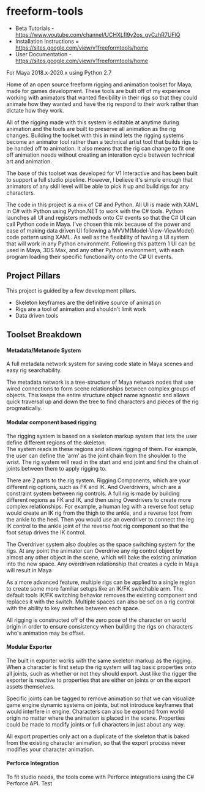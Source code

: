 # freeform-tools
- Beta Tutorials - https://www.youtube.com/channel/UCHXLfl9y2os_gvCzhR7UFlQ
- Installation Instructions = https://sites.google.com/view/v1freeformtools/home
- User Documentation - https://sites.google.com/view/v1freeformtools/home

For Maya 2018.x-2020.x using Python 2.7


Home of an open source freeform rigging and animation toolset for Maya, made for games development.  These tools are built 
off of my experience working with animators that wanted flexibility in their rigs so that they could animate how they wanted
and have the rig respond to their work rather than dictate how they work.

All of the rigging made with this system is editable at anytime during animation and the tools are built to preserve
all animation as the rig changes.  Building the toolset with this in mind lets the rigging systems become an animator tool
rather than a technical artist tool that builds rigs to be handed off to animation.  It also means that the rig can change to 
fit one off animation needs without creating an interation cycle between technical art and animation.

The base of this toolset was developed for V1 Interactive and has been built to support a full studio pipeline.  However,
I believe it's simple enough that animators of any skill level will be able to pick it up and build rigs for any characters.


The code in this project is a mix of C# and Python.  All UI is made with XAML in C# with Python using Python.NET to work with the C#
tools.  Python launches all UI and registers methods onto C# events so that the C# UI can call Python code in Maya.
I've chosen this mix because of the power and ease of making data driven UI following a MVVM(Model-View-ViewModel) code pattern using XAML.
As well as the flexibility of having a UI system that will work in any Python environment.  Following this pattern 1 UI can be
used in Maya, 3DS Max, and any other Python environment, with each program loading their specific functionality onto the C# UI events.



## Project Pillars

This project is guided by a few development pillars.

- Skeleton keyframes are the definitive source of animation
- Rigs are a tool of animation and shouldn't limit work
- Data driven tools



## Toolset Breakdown

#### Metadata/Metanode System 
A full metadata network system for saving code state in Maya scenes and easy rig searchability.

The metadata network is a tree-structure of Maya network nodes that use wired connections to form scene relationships
between complex groups of objects.  This keeps the entire structure object name agnostic and allows quick traversal up
and down the tree to find characters and pieces of the rig progmatically.


#### Modular component based rigging
The rigging system is based on a skeleton markup system that lets the user define different regions of the skeleton.  
The system reads in these regions and allows rigging of them.  For example, the user can define the 'arm' as the joint
chain from the shoulder to the wrist.  The rig system will read in the start and end joint and find the chain of joints
between them to apply rigging to.

There are 2 parts to the rig system.  Rigging Components, which are your different rig options, such as FK and IK.  And
Overdrivers, which are a constraint system between rig controls.  A full rig is made by building different regions as FK
and IK, and then using Overdrivers to create more complex relationships.
For example, a human leg with a reverse foot setup would create an IK rig from the thigh to the ankle, and a reverse foot 
from the ankle to the heel.  Then you would use an overdriver to connect the leg IK control to the ankle joint of the reverse
foot rig component so that the foot setup drives the IK control.

The Overdriver system also doubles as the space switching system for the rigs.  At any point the animator can Overdrive any
rig control object by almost any other object in the scene, which will bake the existing animation into the new space.
Any overdriven relationship that creates a cycle in Maya will result in Maya

As a more advanced feature, multiple rigs can be applied to a single region to create some more familiar setups like an
IK/FK switchable arm.  The default tools IK/FK switching behavior removes the existing component and replaces it with the switch.
Multiple spaces can also be set on a rig control with the ability to key switches between each space.

All rigging is constructed off of the zero pose of the character on world origin in order to ensure consistency when
building the rigs on characters who's animation may be offset.


#### Modular Exporter
The built in exporter works with the same skeleton markup as the rigging.  When a character is first setup the rig system
will tag basic properties onto all joints, such as whether or not they should export.  Just like the rigger the exporter is
reactive to properties that are either on joints or on the export assets themselves.  

Specific joints can be tagged to remove animation so that we can visualize game engine dynamic systems on joints, but not 
introduce keyframes that would interfere in engine.  Characters can also be exported from world origin no matter where the 
animation is placed in the scene.  Properties could be made to modify joints or full characters in just about any way.

All export properties only act on a duplicate of the skeleton that is baked from the existing character animation, so that
the export process never modifies your character animation.


#### Perforce Integration
To fit studio needs, the tools come with Perforce integrations using the C# Perforce API. Test
